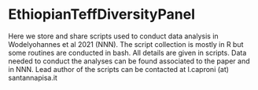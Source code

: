 # EthiopianTeffDiversityPanel
Here we store and share scripts used to conduct data analysis in Wodelyohannes et al 2021 (NNN).
The script collection is mostly in R but some routines are conducted in bash. All details are given in scripts.
Data needed to conduct the analyses can be found associated to the paper and in NNN.
Lead author of the scripts can be contacted at l.caproni (at) santannapisa.it

